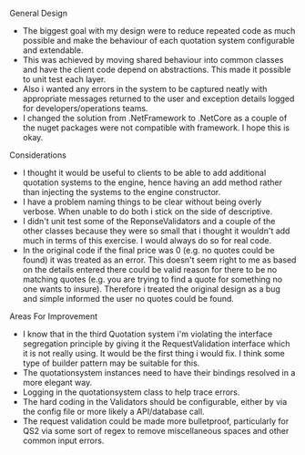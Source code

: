 General Design
- The biggest goal with my design were to reduce repeated code as much possible and make the behaviour of each quotation system configurable and extendable.
- This was achieved by moving shared behaviour into common classes and have the client code depend on abstractions. This made it possible to unit test each layer.   
- Also i wanted any errors in the system to be captured neatly with appropriate messages returned to the user and exception details logged for developers/operations teams. 
- I changed the solution from .NetFramework to .NetCore as a couple of the nuget packages were not compatible with framework. I hope this is okay. 

Considerations
- I thought it would be useful to clients to be able to add additional quotation systems to the engine, hence having an add method rather than injecting the systems to the engine constructor. 
- I have a problem naming things to be clear without being overly verbose. When unable to do both i stick on the side of descriptive. 
- I didn't unit test some of the ReponseValidators and a couple of the other classes because they were so small that i thought it wouldn't add much in terms of this exercise. I would always do so for real code. 
- In the original code if the final price was 0 (e.g. no quotes could be found) it was treated as an error. This doesn't seem right to me as based on the details entered there could be valid reason
  for there to be no matching quotes (e.g. you are trying to find a quote for something no one wants to insure). Therefore i treated the original design as a bug and simple informed the user no quotes could be found. 

Areas For Improvement
- I know that in the third Quotation system i'm violating the interface segregation principle by giving it the RequestValidation interface which it is not really using. It would be the first thing i would fix. I think some
  type of builder pattern may be suitable for this. 
- The quotationsystem instances need to have their bindings resolved in a more elegant way. 
- Logging in the quotationsystem class to help trace errors. 
- The hard coding in the Validators should be configurable, either by via the config file or more likely a API/database call. 
- The request validation could be made more bulletproof, particularly for QS2 via some sort of regex to remove miscellaneous spaces and other common input errors. 

